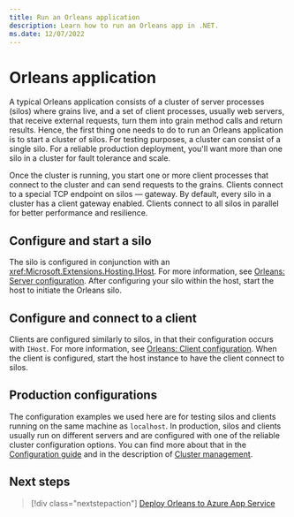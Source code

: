 ```yaml
---
title: Run an Orleans application
description: Learn how to run an Orleans app in .NET.
ms.date: 12/07/2022
---
```


# Orleans application

A typical Orleans application consists of a cluster of server processes (silos) where grains live, and a set of client processes, usually web servers, that receive external requests, turn them into grain method calls and return results. Hence, the first thing one needs to do to run an Orleans application is to start a cluster of silos. For testing purposes, a cluster can consist of a single silo. For a reliable production deployment, you'll want more than one silo in a cluster for fault tolerance and scale.

Once the cluster is running, you start one or more client processes that connect to the cluster and can send requests to the grains. Clients connect to a special TCP endpoint on silos — gateway. By default, every silo in a cluster has a client gateway enabled. Clients connect to all silos in parallel for better performance and resilience.

## Configure and start a silo

The silo is configured in conjunction with an <xref:Microsoft.Extensions.Hosting.IHost>. For more information, see [Orleans: Server configuration](../host/configuration-guide/server-configuration.md). After configuring your silo within the host, start the host to initiate the Orleans silo.

## Configure and connect to a client

Clients are configured similarly to silos, in that their configuration occurs with `IHost`. For more information, see [Orleans: Client configuration](../host/configuration-guide/client-configuration.md). When the client is configured, start the host instance to have the client connect to silos.

## Production configurations

The configuration examples we used here are for testing silos and clients running on the same machine as `localhost`. In production, silos and clients usually run on different servers and are configured with one of the reliable cluster configuration options. You can find more about that in the [Configuration guide](../host/configuration-guide/index.md) and in the description of [Cluster management](../implementation/cluster-management.md).

## Next steps

> [!div class="nextstepaction"]
> [Deploy Orleans to Azure App Service](deploy-to-azure-app-service.md)
